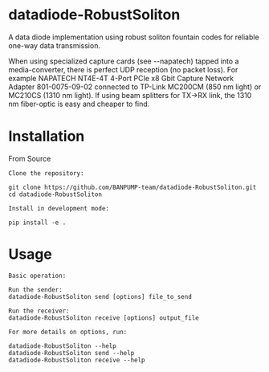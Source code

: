 # datadiode-RobustSoliton
A data diode implementation using robust soliton fountain codes for reliable one-way data transmission.

When using specialized capture cards (see --napatech) tapped into a media-converter, there is perfect UDP reception (no packet loss). For example NAPATECH NT4E-4T 4-Port PCIe x8 Gbit Capture Network Adapter 801-0075-09-02 connected to TP-Link MC200CM (850 nm light) or MC210CS (1310 nm light). If using beam splitters for TX->RX link, the 1310 nm fiber-optic is easy and cheaper to find.

# Installation
From Source

    Clone the repository:

    git clone https://github.com/BANPUMP-team/datadiode-RobustSoliton.git
    cd datadiode-RobustSoliton 

    Install in development mode:

    pip install -e .

# Usage
    Basic operation:

    Run the sender:
    datadiode-RobustSoliton send [options] file_to_send

    Run the receiver:
    datadiode-RobustSoliton receive [options] output_file

    For more details on options, run:

    datadiode-RobustSoliton --help
    datadiode-RobustSoliton send --help
    datadiode-RobustSoliton receive --help

